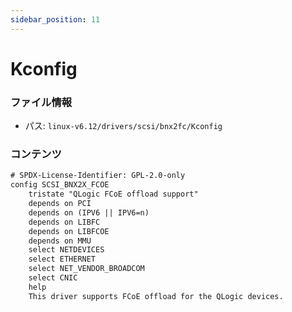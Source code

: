 ```yaml
---
sidebar_position: 11
---
```

# Kconfig

### ファイル情報

- パス: `linux-v6.12/drivers/scsi/bnx2fc/Kconfig`

### コンテンツ

```txt
# SPDX-License-Identifier: GPL-2.0-only
config SCSI_BNX2X_FCOE
	tristate "QLogic FCoE offload support"
	depends on PCI
	depends on (IPV6 || IPV6=n)
	depends on LIBFC
	depends on LIBFCOE
	depends on MMU
	select NETDEVICES
	select ETHERNET
	select NET_VENDOR_BROADCOM
	select CNIC
	help
	This driver supports FCoE offload for the QLogic devices.

```
